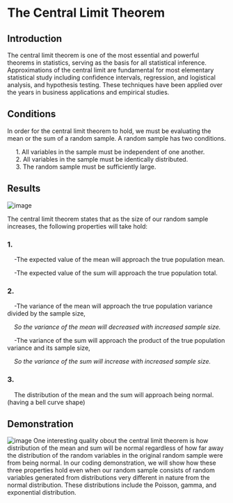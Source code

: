 # The Central Limit Theorem
## Introduction
The central limit theorem is one of the most essential and powerful theorems in statistics, serving as the basis for all statistical inference. Approximations of the central limit are fundamental for most elementary statistical study including confidence intervals, regression, and logistical analysis, and hypothesis testing. These techniques have been applied over the years in business applications and empirical studies. 

## Conditions
In order for the central limit theorem to hold, we must be evaluating the mean or the sum of a random sample. A random sample has two conditions.

&nbsp;&nbsp;&nbsp;&nbsp; 1. All variables in the sample must be independent of one another.      
&nbsp;&nbsp;&nbsp;&nbsp; 2. All variables in the sample must be identically distributed.        
&nbsp;&nbsp;&nbsp;&nbsp; 3. The random sample must be sufficiently large.  
        
## Results
![image](https://user-images.githubusercontent.com/63396651/137059587-cda3074c-e3fd-487f-aa28-ada426c68315.png)

The central limit theorem states that as the size of our random sample increases, the following properties will take hold:

### 1. 

&nbsp;&nbsp;&nbsp;&nbsp;-The expected value of the mean will approach the true population mean.  

&nbsp;&nbsp;&nbsp;&nbsp;-The expected value of the sum will approach the true population total.

### 2.

&nbsp;&nbsp;&nbsp;&nbsp;-The variance of the mean will approach the true population variance divided by the sample size, 

&nbsp;&nbsp;&nbsp;&nbsp;*So the variance of the mean will decreased with increased sample size.*

&nbsp;&nbsp;&nbsp;&nbsp;-The variance of the sum will approach the product of the true population variance and its sample size, 

&nbsp;&nbsp;&nbsp;&nbsp;*So the variance of the sum will increase with increased sample size.*

### 3. 

&nbsp;&nbsp;&nbsp;&nbsp;The distribution of the mean and the sum will approach being normal. (having a bell curve shape)

## Demonstration
![image](https://user-images.githubusercontent.com/63396651/137059672-56001c2a-f847-4b63-9b35-2312683339b6.png)
One interesting quality obout the central limit theorem is how distribution of the mean and sum will be normal regardless of how far away the distribution of the random variables in the original random sample were from being normal.
In our coding demonstration, we will show how these three properties hold even when our random sample consists of random variables generated from distributions very different in nature from the normal distribution. These distributions include the Poisson, gamma, and exponential distribution.
